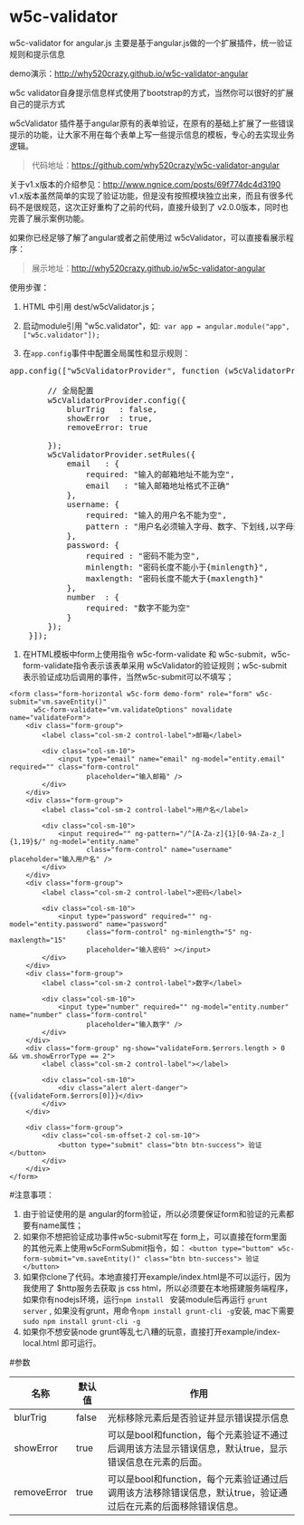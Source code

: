 w5c-validator
=====================

w5c-validator for angular.js
主要是基于angular.js做的一个扩展插件，统一验证规则和提示信息

demo演示：http://why520crazy.github.io/w5c-validator-angular

w5c validator自身提示信息样式使用了bootstrap的方式，当然你可以很好的扩展自己的提示方式

w5cValidator 插件基于angular原有的表单验证，在原有的基础上扩展了一些错误提示的功能，让大家不用在每个表单上写一些提示信息的模板，专心的去实现业务逻辑。

>代码地址：https://github.com/why520crazy/w5c-validator-angular

关于v1.x版本的介绍参见：http://www.ngnice.com/posts/69f774dc4d3190
v1.x版本虽然简单的实现了验证功能，但是没有按照模块独立出来，而且有很多代码不是很规范，这次正好重构了之前的代码，直接升级到了 v2.0.0版本，同时也完善了展示案例功能。

如果你已经足够了解了angular或者之前使用过 w5cValidator，可以直接看展示程序：
>展示地址：http://why520crazy.github.io/w5c-validator-angular

使用步骤：

1. HTML 中引用 dest/w5cValidator.js；

1. 启动module引用 "w5c.validator"，如:` var app = angular.module("app", ["w5c.validator"]);`

1. 在`app.config`事件中配置全局属性和显示规则：
<pre>
app.config(["w5cValidatorProvider", function (w5cValidatorProvider) {

        // 全局配置
        w5cValidatorProvider.config({
            blurTrig   : false,
            showError  : true,
            removeError: true

        });
        w5cValidatorProvider.setRules({
            email   : {
                required: "输入的邮箱地址不能为空",
                email   : "输入邮箱地址格式不正确"
            },
            username: {
                required: "输入的用户名不能为空",
                pattern : "用户名必须输入字母、数字、下划线,以字母开头"
            },
            password: {
                required : "密码不能为空",
                minlength: "密码长度不能小于{minlength}",
                maxlength: "密码长度不能大于{maxlength}"
            },
            number  : {
                required: "数字不能为空"
            }
        });
    }]);
</pre>

1. 在HTML模板中form上使用指令 w5c-form-validate 和 w5c-submit，w5c-form-validate指令表示该表单采用 w5cValidator的验证规则；w5c-submit 表示验证成功后调用的事件，当然w5c-submit可以不填写；
```
<form class="form-horizontal w5c-form demo-form" role="form" w5c-submit="vm.saveEntity()"
      w5c-form-validate="vm.validateOptions" novalidate name="validateForm">
    <div class="form-group">
        <label class="col-sm-2 control-label">邮箱</label>

        <div class="col-sm-10">
            <input type="email" name="email" ng-model="entity.email" required="" class="form-control"
                   placeholder="输入邮箱" />
        </div>
    </div>
    <div class="form-group">
        <label class="col-sm-2 control-label">用户名</label>

        <div class="col-sm-10">
            <input required="" ng-pattern="/^[A-Za-z]{1}[0-9A-Za-z_]{1,19}$/" ng-model="entity.name"
                   class="form-control" name="username" placeholder="输入用户名" />
        </div>
    </div>
    <div class="form-group">
        <label class="col-sm-2 control-label">密码</label>

        <div class="col-sm-10">
            <input type="password" required="" ng-model="entity.password" name="password"
                   class="form-control" ng-minlength="5" ng-maxlength="15"
                   placeholder="输入密码" ></input>
        </div>
    </div>
    <div class="form-group">
        <label class="col-sm-2 control-label">数字</label>

        <div class="col-sm-10">
            <input type="number" required="" ng-model="entity.number" name="number" class="form-control"
                   placeholder="输入数字" />
        </div>
    </div>
    <div class="form-group" ng-show="validateForm.$errors.length > 0 && vm.showErrorType == 2">
        <label class="col-sm-2 control-label"></label>

        <div class="col-sm-10">
            <div class="alert alert-danger">{{validateForm.$errors[0]}}</div>
        </div>
    </div>

    <div class="form-group">
        <div class="col-sm-offset-2 col-sm-10">
            <button type="submit" class="btn btn-success"> 验证</button>
        </div>
    </div>
</form>
```

#注意事项：
1. 由于验证使用的是 angular的form验证，所以必须要保证form和验证的元素都要有name属性；
1. 如果你不想把验证成功事件w5c-submit写在 form上，可以直接在form里面的其他元素上使用w5cFormSubmit指令，如：
`<button type="buttom" w5c-form-submit="vm.saveEntity()" class="btn btn-success"> 验证</button>`
1. 如果你clone了代码。本地直接打开example/index.html是不可以运行，因为我使用了 $http服务去获取 js css html，所以必须要在本地搭建服务端程序，如果你有nodejs环境，运行`npm install ` 安装module后再运行 `grunt server` ,
如果没有grunt，用命令`npm install grunt-cli -g`安装, mac下需要 `sudo npm install grunt-cli -g`
1. 如果你不想安装node grunt等乱七八糟的玩意，直接打开example/index-local.html 即可运行。

#参数


|名称|默认值|作用|
|------|-----|------|
|blurTrig|false|光标移除元素后是否验证并显示错误提示信息|
|showError|true|可以是bool和function，每个元素验证不通过后调用该方法显示错误信息，默认true，显示错误信息在元素的后面。|
|removeError|true|可以是bool和function，每个元素验证通过后调用该方法移除错误信息，默认true，验证通过后在元素的后面移除错误信息。|
